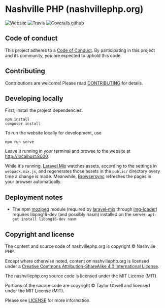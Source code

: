 # Nashville PHP (nashvillephp.org)

[![Website](https://img.shields.io/website/https/dev.nashvillephp.org.svg?label=nashvillephp.org&style=flat-square)](https://dev.nashvillephp.org/)
[![Travis](https://img.shields.io/travis/nashvillephp/nashvillephp.org.svg?style=flat-square)](https://travis-ci.org/nashvillephp/nashvillephp.org)
[![Coveralls github](https://img.shields.io/coveralls/github/nashvillephp/nashvillephp.org.svg?style=flat-square)](https://coveralls.io/github/nashvillephp/nashvillephp.org)

## Code of conduct

This project adheres to a [Code of Conduct][]. By participating in this project
and its community, you are expected to uphold this code.

## Contributing

Contributions are welcome! Please read [CONTRIBUTING][] for details.

## Developing locally

First, install the project dependencies:

    npm install
    composer install

To run the website locally for development, use

    npm run serve

Leave it running in your terminal and browse to the website at
<http://localhost:8000>.

While it's running, [Laravel Mix][] watches assets, according to the settings
in `webpack.mix.js`, and regenerates those assets in the `public/` directory
every time a change is made. Meanwhile, [Browsersync][] refreshes the pages
in your browser automatically.

## Deployment notes

* The npm [mozjpeg][] module (required by [laravel-mix][] through [img-loader][])
  requires libpng16-dev (and possibly nasm) installed on the server:
  `apt-get install libpng16-dev nasm`

## Copyright and license

The content and source code of nashvillephp.org is copyright © Nashville PHP.

Except where otherwise noted, content on nashvillephp.org is licensed under a
[Creative Commons Attribution-ShareAlike 4.0 International License][cc-by-sa].

The nashvillephp.org source code is licensed under the MIT License (MIT).

Portions of the source code are copyright © Taylor Otwell and licensed under
the MIT License (MIT).

Please see [LICENSE][] for more information.


[code of conduct]: https://github.com/nashvillephp/policies
[contributing]: https://github.com/nashvillephp/nashvillephp.org/blob/master/CONTRIBUTING.md
[cc-by-sa]: https://creativecommons.org/licenses/by-sa/4.0/
[license]: https://github.com/nashvillephp/nashvillephp.org/blob/master/LICENSE
[mozjpeg]: https://www.npmjs.com/package/mozjpeg
[laravel-mix]: https://www.npmjs.com/package/laravel-mix
[img-loader]: https://www.npmjs.com/package/img-loader
[laravel mix]: https://www.npmjs.com/package/laravel-mix
[browsersync]: https://www.npmjs.com/package/browser-sync
